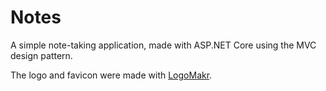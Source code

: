 # Notes

A simple note-taking application, made with ASP.NET Core using the MVC design pattern.

The logo and favicon were made with [LogoMakr](https://logomakr.com/2ekoFN).